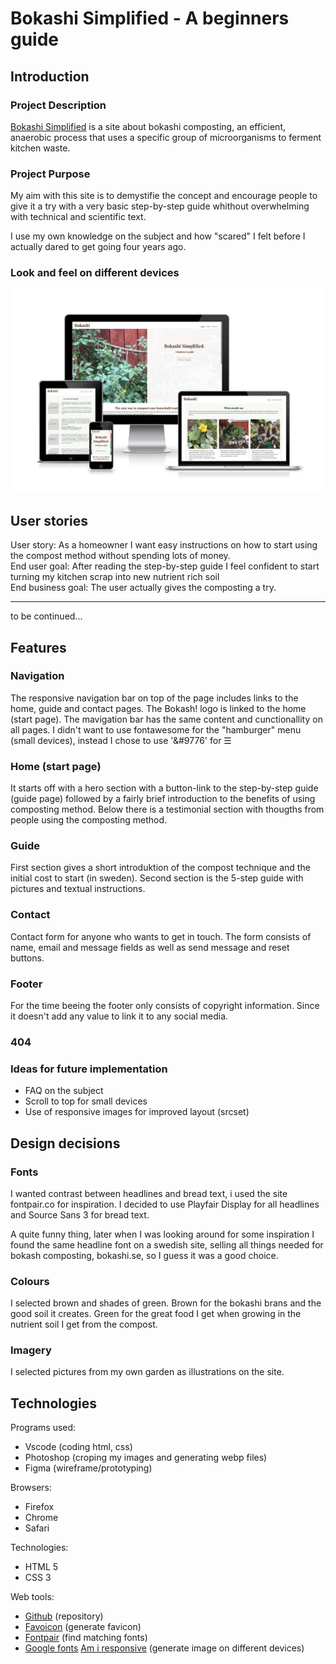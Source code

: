 # Bokashi Simplified - A beginners guide
## Introduction

### Project Description
[Bokashi Simplified](https://behemot-biz.github.io/bokashi/)
is a site about bokashi composting, an efficient, anaerobic process that uses a specific group of microorganisms to ferment kitchen waste. 
### Project Purpose
My aim with this site is to demystifie the concept and encourage people to give it a try with a very basic step-by-step guide whithout overwhelming with technical and scientific text.

I use my own knowledge on the subject and how "scared" I felt before I actually dared to get going four years ago. 

### Look and feel on different devices
![Responsive image example](assets/readme-images/amiresponsive.png)

## User stories

User story: As a homeowner I want easy instructions on how to start using the compost method without spending lots of money.<br>
End user goal: After reading the step-by-step guide I feel confident to start turning my kitchen scrap into new nutrient rich soil<br>
End business goal: The user actually gives the composting a try.
<hr>
to be continued...

## Features

### Navigation

The responsive navigation bar on top of the page includes links to the home, guide and contact pages. 
The Bokash! logo is linked to the home (start page). The mavigation bar has the same content and cunctionallity on all pages.
I didn't want to use fontawesome for the "hamburger" menu (small devices), instead I chose to use '&#9776' for &#9776;

### Home (start page)
It starts off with a hero section with a button-link to the step-by-step guide (guide page) followed by a fairly brief introduction to the benefits of using composting method. Below there is a testimonial section with thougths from people using the composting method.

### Guide 
First section gives a short introduktion of the compost technique and the initial cost to start (in sweden).
Second section is the 5-step guide with pictures and textual instructions.

### Contact
Contact form for anyone who wants to get in touch.
The form consists of name, email and message fields as well as send message and reset buttons.

### Footer
For the time beeing the footer only consists of copyright information. Since it doesn't add any value to link it to any social media.

### 404

### Ideas for future implementation
- FAQ on the subject
- Scroll to top for small devices
- Use of responsive images for improved layout (srcset)

## Design decisions
### Fonts
I wanted contrast between headlines and bread text, i used the site fontpair.co for inspiration. 
I decided to use Playfair Display for all headlines and Source Sans 3 for bread text.

A quite funny thing, later when I was looking around for some inspiration I found the same headline font on a swedish site, selling all things needed for bokash composting, bokashi.se, so I guess it was a good choice.

### Colours
I selected brown and shades of green. Brown for the bokashi brans and the good soil it creates. Green for the great food I get when growing in the nutrient soil I get from the compost.

### Imagery
I selected pictures from my own garden as illustrations on the site.

## Technologies

Programs used:
- Vscode (coding html, css)
- Photoshop (croping my images and generating webp files)
- Figma (wireframe/prototyping)

Browsers:
- Firefox
- Chrome
- Safari

Technologies:
- HTML 5
- CSS 3

Web tools:
- [Github](https://behemot-biz.github.io/bokashi/) (repository)
- [Favoicon](https://favicon.io/favicon-generator/#google_vignette) (generate favicon)
- [Fontpair](https://www.fontpair.co/) (find matching fonts)
- [Google fonts](https://fonts.google.com/)
[Am i responsive](https://ui.dev/amiresponsive) (generate image on different devices)
